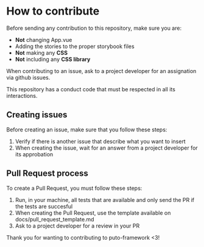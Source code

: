 # How to contribute

Before sending any contribution to this repository,
make sure you are:

* **Not** changing App.vue
* Adding the stories to the proper storybook files
* **Not** making any **CSS**
* **Not** including any **CSS library**

When contributing to an issue, ask to a project developer for an assignation via github issues.  

This repository has a conduct code that must be respected in all its interactions.


## Creating issues

Before creating an issue, make sure that you follow these steps:

1. Verify if there is another issue that describe what you want to insert
2. When creating the issue, wait for an answer from a project developer for its approbation


## Pull Request process
To create a Pull Request, you must follow these steps:

1. Run, in your machine, all tests that are available and only send the PR if the tests are succesful
2. When creating the Pull Request, use the template available on docs/pull_request_template.md
3. Ask to a project developer for a review in your PR


Thank you for wanting to contributing to puto-framework <3!

